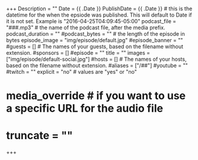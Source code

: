 +++
Description = ""
Date = {{ .Date }}
PublishDate = {{ .Date }} # this is the datetime for the when the epsiode was published. This will default to Date if it is not set. Example is "2016-04-25T04:09:45-05:00"
podcast_file = "###.mp3" # the name of the podcast file, after the media prefix.
podcast_duration = ""
#podcast_bytes = "" # the length of the episode in bytes
episode_image = "img/episode/default.jpg"
#episode_banner = ""
#guests = [] # The names of your guests, based on the filename without extension.
#sponsors = []
#episode = ""
title = ""
images = ["img/episode/default-social.jpg"]
#hosts = [] # The names of your hosts, based on the filename without extension.
#aliases = ["/##"]
#youtube = ""
#twitch = ""
explicit = "no" # values are "yes" or "no"
# media_override # if you want to use a specific URL for the audio file
# truncate = ""
+++
